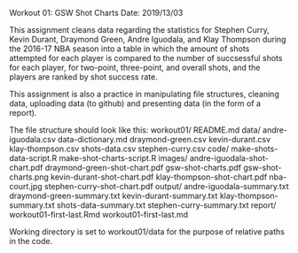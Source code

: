 Workout 01: GSW Shot Charts
Date: 2019/13/03

This assignment cleans data regarding the statistics for Stephen Curry, Kevin Durant, Draymond Green, Andre Iguodala, and Klay Thompson during the 2016-17 NBA season into a table in which the amount of shots attempted for each player is compared to the number of succsessful shots for each player, for two-point, three-point, and overall shots, and the players are ranked by shot success rate.

This assignment is also a practice in manipulating file structures, cleaning data, uploading data (to github) and presenting data (in the form of a report).

The file structure should look like this:
workout01/
  README.md
  data/
    andre-iguodala.csv
    data-dictionary.md
    draymond-green.csv
    kevin-durant.csv
    klay-thompson.csv
    shots-data.csv
    stephen-curry.csv
  code/
    make-shots-data-script.R
    make-shot-charts-script.R
  images/
    andre-iguodala-shot-chart.pdf
    draymond-green-shot-chart.pdf
    gsw-shot-charts.pdf
    gsw-shot-charts.png
    kevin-durant-shot-chart.pdf
    klay-thompson-shot-chart.pdf
    nba-court.jpg
    stephen-curry-shot-chart.pdf
  output/
    andre-iguodala-summary.txt
    draymond-green-summary.txt
    kevin-durant-summary.txt
    klay-thompson-summary.txt
    shots-data-summary.txt
    stephen-curry-summary.txt
  report/
    workout01-first-last.Rmd
    workout01-first-last.md
  
Working directory is set to workout01/data for the purpose of relative paths in the code.